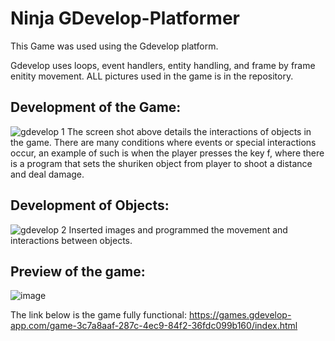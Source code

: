 # Ninja GDevelop-Platformer
This Game was used using the Gdevelop platform.

Gdevelop uses loops, event handlers, entity handling, and frame by frame enitity movement. ALL pictures used in the game is in the repository.

## Development of the Game:
![gdevelop 1](https://user-images.githubusercontent.com/89112285/138921530-8abcdad7-93ea-45e6-8055-8e4d6e33509b.PNG)
The screen shot above details the interactions of objects in the game. There are many conditions where events or special interactions occur, an example of such is when the player presses the key f, where there is a program that sets the shuriken object from player to shoot a distance and deal damage.

## Development of Objects:
![gdevelop 2](https://user-images.githubusercontent.com/89112285/138921545-380ca25b-3bc7-4658-b650-340b03451115.PNG)
Inserted images and programmed the movement and interactions between objects.

## Preview of the game:
![image](https://user-images.githubusercontent.com/89112285/138921261-442ed031-0969-4f0a-a734-041afb33286a.png)


The link below is the game fully functional:
https://games.gdevelop-app.com/game-3c7a8aaf-287c-4ec9-84f2-36fdc099b160/index.html
